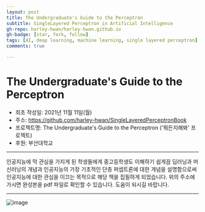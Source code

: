 ```yaml
---
layout: post
title: The Undergraduate's Guide to the Perceptron
subtitle: SingleLayered Perceptron in Artificial Intelligence
gh-repo: harley-hwan/harley-hwan.github.io
gh-badge: [star, fork, follow]
tags: [AI, deap learning, machine learning, single layered perceptron]
comments: true

---
```


#  The Undergraduate's Guide to the Perceptron

- 최초 작성일: 2021년 11월 11일(월)
- 주소: <https://github.com/harley-hwan/SingleLayeredPerceptronBook>
- 프로젝트명: The Undergraduate's Guide to the Perceptron ('뭐든지해봐' 프로젝트)
- 후원: 부산대학교 

---

인공지능에 막 관심을 가지게 된 학생들에게 중고등학생도 이해하기 쉽게끔 딥러닝과 머신러닝의 개념과 인공지능의 가장 기초적인 단층 퍼셉트론에 대한 개념을 설명함으로써 인공지능에 대한 관심을 이끄는 목적으로 해당 책을 집필하게 되었습니다. 위의 주소에 가시면 완성본을 pdf 파일로 확인할 수 있습니다. 도움이 되시길 바랍니다.

---

![image](https://user-images.githubusercontent.com/68185569/141271626-425d56a3-2bea-46d8-8da1-43034207cabd.png)
